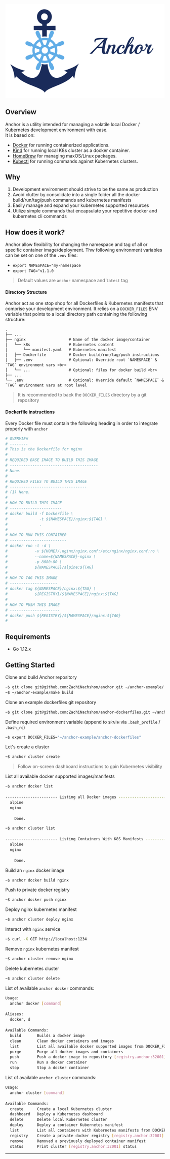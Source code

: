 ![anchor-side](assets/anchor-logo-side-600px.png)

## Overview
Anchor is a utility intended for managing a volatile local Docker / Kubernetes development environment with ease.
<br> It is based on:
- [Docker](https://github.com/docker) for running containerized applications.
- [Kind](https://github.com/kubernetes-sigs/kind) for running local K8s cluster as a docker container.
- [HomeBrew](https://github.com/Homebrew/brew) for managing maxOS/Linux packages.
- [Kubectl](https://github.com/kubernetes/kubernetes/tree/master/pkg/kubectl) for running commands against Kubernetes clusters. 

## Why
1. Development environment should strive to be the same as production
2. Avoid clutter by consolidate into a single folder all the docker build/run/tag/push commands and kubernetes manifests   
3. Easily manage and expand your kubernetes supported resources 
4. Utilize simple commands that encapsulate your repetitive docker and kubernetes cli commands

## How does it work?
Anchor allow flexibility for changing the namespace and tag of all or specific container image/deployment.
Thw following environment variables can be set on one of the `.env` files:
- `export NAMESPACE="my-namespace`
- `export TAG="v1.1.0`

> Default values are `anchor` namespace and `latest` tag

#### Directory Structure
Anchor act as one stop shop for all Dockerfiles & Kubernetes manifests that comprise your development environment.
It relies on a `DOCKER_FILES` ENV variable that points to a local directory path containing the following structure:

    .
    ├── ...
    ├── nginx                   # Name of the docker image/container
    │   └── k8s                 # Kubernetes content
    │       └── manifest.yaml   # Kubernetes manifest
    │   ├── Dockerfile          # Docker build/run/tag/push instructions
    │   ├── .env                # Optional: Override root `NAMESPACE` & `TAG` environment vars <br>
    │   └── ...                 # Optional: files for docker build <br>
    ├── ... 
    └── .env                    # Optional: Override default `NAMESPACE` & `TAG` environment vars at root level                 
    
> It is recommended to back the `DOCKER_FILES` directory by a git repository

#### Dockerfile instructions
Every Docker file must contain the following heading in order to integrate properly with `anchor`
```dockerfile
# OVERVIEW
# --------
# This is the Dockerfile for nginx
#
# REQUIRED BASE IMAGE TO BUILD THIS IMAGE
# ---------------------------------------
# None.
#
# REQUIRED FILES TO BUILD THIS IMAGE
# ----------------------------------
# (1) None.
#
# HOW TO BUILD THIS IMAGE
# -----------------------
# docker build -f Dockerfile \
#              -t ${NAMESPACE}/nginx:${TAG} \
#              .
#
# HOW TO RUN THIS CONTAINER
# -------------------------
# docker run -t -d \
#            -v ${HOME}/.nginx/nginx.conf:/etc/nginx/nginx.conf:ro \
#            --name=${NAMESPACE}-nginx \
#            -p 8080:80 \
#            ${NAMESPACE}/alpine:${TAG}
#
# HOW TO TAG THIS IMAGE
# ---------------------
# docker tag ${NAMESPACE}/nginx:${TAG} \
#            ${REGISTRY}/${NAMESPACE}/nginx:${TAG}
#
# HOW TO PUSH THIS IMAGE
# ----------------------
# docker push ${REGISTRY}/${NAMESPACE}/nginx:${TAG}
# 
```

## Requirements
- Go 1.12.x

## Getting Started

Clone and build Anchor repository
```bash
~$ git clone git@github.com:ZachiNachshon/anchor.git ~/anchor-example/
~$ ~/anchor-example/make build 
```

Clone an example dockerfiles git repository
```bash
~$ git clone git@github.com:ZachiNachshon/anchor-dockerfiles.git ~/anchor-example/
```

Define required environment variable (append to `$PATH` via `.bash_profile` / `.bash_rc`)
```bash
~$ export DOCKER_FILES="~/anchor-example/anchor-dockerfiles"
```

Let's create a cluster
```bash
~$ anchor cluster create
```

> Follow on-screen dashboard instructions to gain Kubernetes visibility 

List all available docker supported images/manifests
```bash
~$ anchor docker list

----------------------- Listing all Docker images ------------------------
  alpine
  nginx

    Done.
```

```bash
~$ anchor cluster list

----------------------- Listing Containers With K8S Manifests -----------------------
  alpine
  nginx

    Done.
```

Build an `nginx` docker image
```bash
~$ anchor docker build nginx
```

Push to private docker registry
```bash
~$ anchor docker push nginx
```

Deploy nginx kubernetes manifest
```bash
~$ anchor cluster deploy nginx
```

Interact with `nginx` service
```bash
~$ curl -X GET http://localhost:1234
```

Remove `nginx` kubernetes manifest
```bash
~$ anchor cluster remove nginx
```

Delete kubernetes cluster
```bash
~$ anchor cluster delete
```

List of available `anchor docker` commands:
```bash
Usage:
  anchor docker [command]

Aliases:
  docker, d

Available Commands:
  build       Builds a docker image
  clean       Clean docker containers and images
  list        List all available docker supported images from DOCKER_FILES repository
  purge       Purge all docker images and containers
  push        Push a docker image to repository [registry.anchor:32001]
  run         Run a docker container
  stop        Stop a docker container
```

List of available `anchor cluster` commands:
```bash
Usage:
  anchor cluster [command]

Available Commands:
  create      Create a local Kubernetes cluster
  dashboard   Deploy a Kubernetes dashboard
  delete      Delete local Kubernetes cluster
  deploy      Deploy a container Kubernetes manifest
  list        List all containers with Kubernetes manifests from DOCKER_FILES repository
  registry    Create a private docker registry [registry.anchor:32001]
  remove      Removed a previously deployed container manifest
  status      Print cluster [registry.anchor:32001] status
```
---

